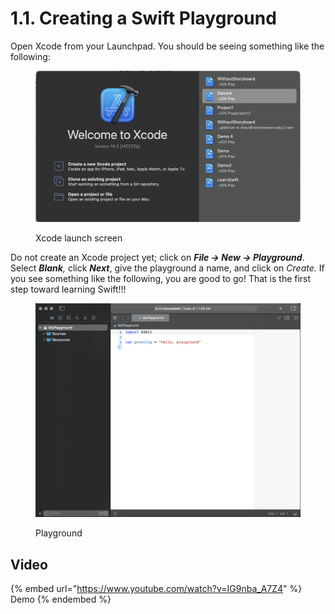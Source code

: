 # 1.1. Creating a Swift Playground

Open Xcode from your Launchpad. You should be seeing something like the following:

<figure><img src="../../.gitbook/assets/Screenshot 2023-05-01 at 11.46.52 AM (1).png" alt=""><figcaption><p>Xcode launch screen</p></figcaption></figure>

Do not create an Xcode project yet; click on _**File -> New -> Playground**_. Select _**Blank**,_ click _**Next**_, give the playground a name, and click on _Create._ If you see something like the following, you are good to go! That is the first step toward learning Swift!!!

<figure><img src="../../.gitbook/assets/Screenshot 2023-05-01 at 12.01.56 PM.png" alt=""><figcaption><p>Playground</p></figcaption></figure>

## Video

{% embed url="https://www.youtube.com/watch?v=IG9nba_A7Z4" %}
Demo
{% endembed %}
